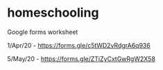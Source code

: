 # homeschooling

Google forms worksheet

1/Apr/20 - https://forms.gle/c5tWD2vRdgrA6q936

5/May/20 - https://forms.gle/ZTiZyCxtGwRgW2X58
